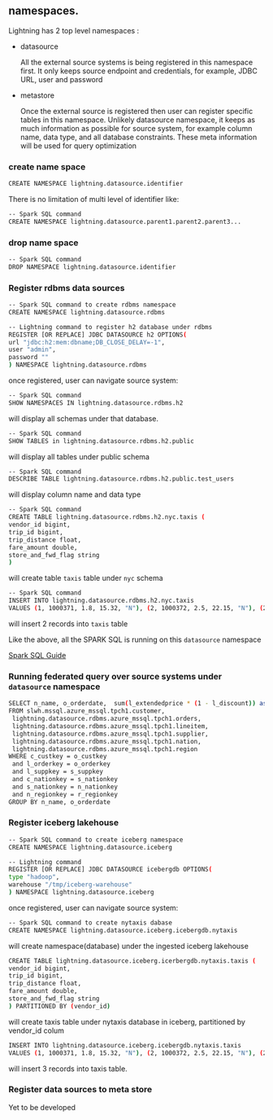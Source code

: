 <!--
Copyright 2023 ZETARIS Pty Ltd

Permission is hereby granted, free of charge, to any person obtaining a copy of this software and
associated documentation files (the "Software"), to deal in the Software without restriction,
including without limitation the rights to use, copy, modify, merge, publish, distribute, sublicense,
and/or sell copies of the Software, and to permit persons to whom the Software is furnished to do so,
subject to the following conditions:

The above copyright notice and this permission notice shall be included in all copies
or substantial portions of the Software.

THE SOFTWARE IS PROVIDED "AS IS", WITHOUT WARRANTY OF ANY KIND, EXPRESS OR IMPLIED,
INCLUDING BUT NOT LIMITED TO THE WARRANTIES OF MERCHANTABILITY, FITNESS FOR A PARTICULAR PURPOSE AND
NONINFRINGEMENT. IN NO EVENT SHALL THE AUTHORS OR COPYRIGHT HOLDERS BE LIABLE FOR ANY CLAIM,
DAMAGES OR OTHER LIABILITY, WHETHER IN AN ACTION OF CONTRACT, TORT OR OTHERWISE, ARISING FROM,
OUT OF OR IN CONNECTION WITH THE SOFTWARE OR THE USE OR OTHER DEALINGS IN THE SOFTWARE.
-->
## namespaces.
Lightning has 2 top level namespaces :

* datasource

  All the external source systems is being registered in this namespace first.
  It only keeps source endpoint and credentials, for example, JDBC URL, user and password 


* metastore

  Once the external source is registered then user can register specific tables in this namespace.
  Unlikely datasource namespace, it keeps as much information as possible for source system, 
  for example column name, data type, and all database constraints. These meta information will be used for query optimization


### create name space
```bash
CREATE NAMESPACE lightning.datasource.identifier
```
There is no limitation of multi level of identifier like:
```bash
-- Spark SQL command
CREATE NAMESPACE lightning.datasource.parent1.parent2.parent3...
```

### drop name space
```bash
-- Spark SQL command
DROP NAMESPACE lightning.datasource.identifier
```


### Register rdbms data sources
```bash
-- Spark SQL command to create rdbms namespace
CREATE NAMESPACE lightning.datasource.rdbms

-- Lightning command to register h2 database under rdbms
REGISTER [OR REPLACE] JDBC DATASOURCE h2 OPTIONS(
url "jdbc:h2:mem:dbname;DB_CLOSE_DELAY=-1",
user "admin",
password ""
) NAMESPACE lightning.datasource.rdbms
```

once registered, user can navigate source system:

```bash
-- Spark SQL command
SHOW NAMESPACES IN lightning.datasource.rdbms.h2
```
will display all schemas under that database.

```bash
-- Spark SQL command
SHOW TABLES in lightning.datasource.rdbms.h2.public
```
will display all tables under public schema

```bash
-- Spark SQL command
DESCRIBE TABLE lightning.datasource.rdbms.h2.public.test_users
```
will display column name and data type

```bash
-- Spark SQL command
CREATE TABLE lightning.datasource.rdbms.h2.nyc.taxis (
vendor_id bigint,
trip_id bigint,
trip_distance float,
fare_amount double,
store_and_fwd_flag string
)
```
will create table `taxis` table under `nyc` schema

```bash
-- Spark SQL command
INSERT INTO lightning.datasource.rdbms.h2.nyc.taxis
VALUES (1, 1000371, 1.8, 15.32, "N"), (2, 1000372, 2.5, 22.15, "N"), (2, 1000373, 0.9, 9.01, "N"), (1, 1000374, 8.4, 42.13, "Y")
```
will insert 2 records into `taxis` table


Like the above, all the SPARK SQL is running on this `datasource` namespace

[Spark SQL Guide](https://spark.apache.org/docs/latest/sql-ref-syntax.html)

### Running federated query over source systems under `datasource` namespace
```bash
SELECT n_name, o_orderdate,  sum(l_extendedprice * (1 - l_discount)) as revenue
FROM slwh.mssql.azure_mssql.tpch1.customer,
 lightning.datasource.rdbms.azure_mssql.tpch1.orders,
 lightning.datasource.rdbms.azure_mssql.tpch1.lineitem,
 lightning.datasource.rdbms.azure_mssql.tpch1.supplier,
 lightning.datasource.rdbms.azure_mssql.tpch1.nation,
 lightning.datasource.rdbms.azure_mssql.tpch1.region
WHERE c_custkey = o_custkey
 and l_orderkey = o_orderkey
 and l_suppkey = s_suppkey
 and c_nationkey = s_nationkey
 and s_nationkey = n_nationkey
 and n_regionkey = r_regionkey
GROUP BY n_name, o_orderdate
```

### Register iceberg lakehouse
```bash
-- Spark SQL command to create iceberg namespace
CREATE NAMESPACE lightning.datasource.iceberg

-- Lightning command
REGISTER [OR REPLACE] JDBC DATASOURCE icebergdb OPTIONS(
type "hadoop",
warehouse "/tmp/iceberg-warehouse"
) NAMESPACE lightning.datasource.iceberg
```

once registered, user can navigate source system:

```bash
-- Spark SQL command to create nytaxis dabase
CREATE NAMESPACE lightning.datasource.iceberg.icebergdb.nytaxis
```
will create namespace(database) under the ingested iceberg lakehouse

```bash
CREATE TABLE lightning.datasource.iceberg.icerbergdb.nytaxis.taxis (
vendor_id bigint,
trip_id bigint,
trip_distance float,
fare_amount double,
store_and_fwd_flag string
) PARTITIONED BY (vendor_id)
```
will create taxis table under nytaxis database in iceberg, partitioned by vendor_id colum

```bash
INSERT INTO lightning.datasource.iceberg.icebergdb.nytaxis.taxis
VALUES (1, 1000371, 1.8, 15.32, "N"), (2, 1000372, 2.5, 22.15, "N"), (2, 1000373, 0.9, 9.01, "N"), (1, 1000374, 8.4, 42.13, "Y")
```
will insert 3 records into taxis table.


### Register data sources to meta store
Yet to be developed

